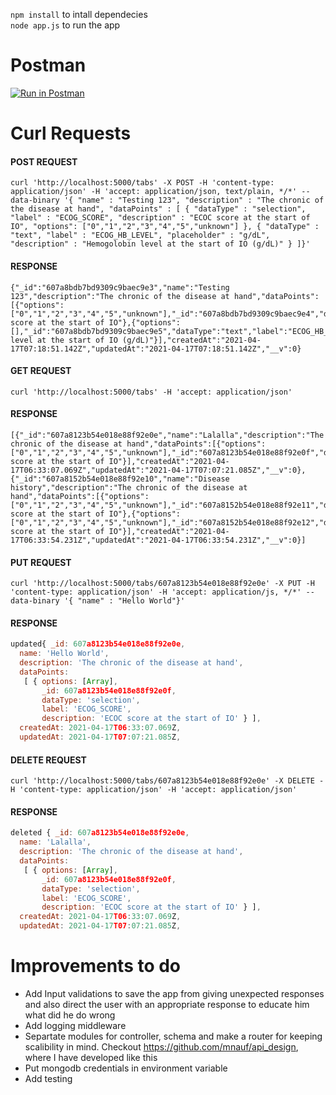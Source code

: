 `npm install` to intall dependecies   
`node app.js` to run the app    
   
# Postman
[![Run in Postman](https://run.pstmn.io/button.svg)](https://app.getpostman.com/run-collection/e073133da016adbd3a56)

# Curl Requests

#### POST REQUEST
```
curl 'http://localhost:5000/tabs' -X POST -H 'content-type: application/json' -H 'accept: application/json, text/plain, */*' --data-binary '{ "name" : "Testing 123", "description" : "The chronic of the disease at hand", "dataPoints" : [ { "dataType" : "selection", "label" : "ECOG_SCORE", "description" : "ECOC score at the start of IO", "options": ["0","1","2","3","4","5","unknown"] }, { "dataType" : "text", "label" : "ECOG_HB_LEVEL", "placeholder" : "g/dL", "description" : "Hemogolobin level at the start of IO (g/dL)" } ]}'
```

#### RESPONSE
```
{"_id":"607a8bdb7bd9309c9baec9e3","name":"Testing 123","description":"The chronic of the disease at hand","dataPoints":[{"options":["0","1","2","3","4","5","unknown"],"_id":"607a8bdb7bd9309c9baec9e4","dataType":"selection","label":"ECOG_SCORE","description":"ECOC score at the start of IO"},{"options":[],"_id":"607a8bdb7bd9309c9baec9e5","dataType":"text","label":"ECOG_HB_LEVEL","description":"Hemogolobin level at the start of IO (g/dL)"}],"createdAt":"2021-04-17T07:18:51.142Z","updatedAt":"2021-04-17T07:18:51.142Z","__v":0}
```

#### GET REQUEST
```
curl 'http://localhost:5000/tabs' -H 'accept: application/json'
```

#### RESPONSE
```
[{"_id":"607a8123b54e018e88f92e0e","name":"Lalalla","description":"The chronic of the disease at hand","dataPoints":[{"options":["0","1","2","3","4","5","unknown"],"_id":"607a8123b54e018e88f92e0f","dataType":"selection","label":"ECOG_SCORE","description":"ECOC score at the start of IO"}],"createdAt":"2021-04-17T06:33:07.069Z","updatedAt":"2021-04-17T07:07:21.085Z","__v":0},{"_id":"607a8152b54e018e88f92e10","name":"Disease history","description":"The chronic of the disease at hand","dataPoints":[{"options":["0","1","2","3","4","5","unknown"],"_id":"607a8152b54e018e88f92e11","dataType":"selection","label":"ECOG_SCORE","description":"ECOC score at the start of IO"},{"options":["0","1","2","3","4","5","unknown"],"_id":"607a8152b54e018e88f92e12","dataType":"selection","label":"ECOG_SCORE","description":"ECOC score at the start of IO"}],"createdAt":"2021-04-17T06:33:54.231Z","updatedAt":"2021-04-17T06:33:54.231Z","__v":0}]
```

#### PUT REQUEST
```
curl 'http://localhost:5000/tabs/607a8123b54e018e88f92e0e' -X PUT -H 'content-type: application/json' -H 'accept: application/js, */*' --data-binary '{ "name" : "Hello World"}'
```

#### RESPONSE
```javascript
updated{ _id: 607a8123b54e018e88f92e0e,
  name: 'Hello World',
  description: 'The chronic of the disease at hand',
  dataPoints:
   [ { options: [Array],
       _id: 607a8123b54e018e88f92e0f,
       dataType: 'selection',
       label: 'ECOG_SCORE',
       description: 'ECOC score at the start of IO' } ],
  createdAt: 2021-04-17T06:33:07.069Z,
  updatedAt: 2021-04-17T07:07:21.085Z,
```


#### DELETE REQUEST
```
curl 'http://localhost:5000/tabs/607a8123b54e018e88f92e0e' -X DELETE -H 'content-type: application/json' -H 'accept: application/json'
```

#### RESPONSE
```javascript
deleted { _id: 607a8123b54e018e88f92e0e,
  name: 'Lalalla',
  description: 'The chronic of the disease at hand',
  dataPoints:
   [ { options: [Array],
       _id: 607a8123b54e018e88f92e0f,
       dataType: 'selection',
       label: 'ECOG_SCORE',
       description: 'ECOC score at the start of IO' } ],
  createdAt: 2021-04-17T06:33:07.069Z,
  updatedAt: 2021-04-17T07:07:21.085Z,
```

# Improvements to do
- Add Input validations to save the app from giving unexpected responses and also direct the user with an appropriate response to educate him what did he do wrong 
- Add logging middleware  
- Separtate modules for controller, schema and make a router for keeping scalibility in mind. Checkout https://github.com/mnauf/api_design, where I have developed like this   
- Put mongodb credentials in environment variable
- Add testing
